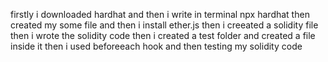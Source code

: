 firstly i downloaded hardhat and then i write in terminal npx hardhat then created my some file and then i install ether.js then i creeated a solidity file then i wrote the solidity code then i created a test folder and created a file inside it then i used beforeeach hook and then testing my solidity code
